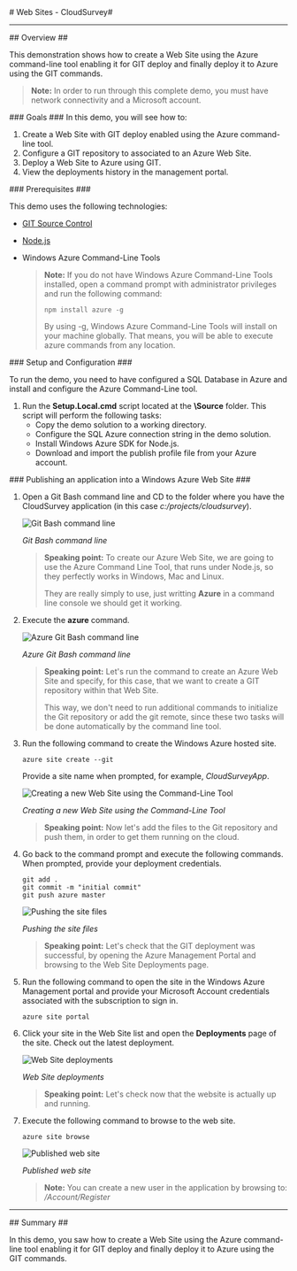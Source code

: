﻿<a name="title" />
# Web Sites - CloudSurvey#

---

<a name="Overview" />
## Overview ##

This demonstration shows how to create a Web Site using the Azure command-line tool enabling it for GIT deploy and finally deploy it to Azure using the GIT commands.

> **Note:** In order to run through this complete demo, you must have network connectivity and a Microsoft account.

<a id="goals" />
### Goals ###
In this demo, you will see how to:

1. Create a Web Site with GIT deploy enabled using the Azure command-line tool.
1. Configure a GIT repository to associated to an Azure Web Site.
1. Deploy a Web Site to Azure using GIT.
1. View the deployments history in the management portal.

<a name="prerequisites" />
### Prerequisites ###

This demo uses the following technologies:

- [GIT Source Control](http://git-scm.com/)
- [Node.js](http://nodejs.org/#download)
- Windows Azure Command-Line Tools

	> **Note:** If you do not have Windows Azure Command-Line Tools installed, open a command prompt with administrator privileges and run the following command:
	> 
	> `npm install azure -g`
	> 
	> By using -g, Windows Azure Command-Line Tools will install on your machine globally. That means, you will be able to execute azure commands from any location.

<a name="setup" />
### Setup and Configuration ###

To run the demo, you need to have configured a SQL Database in Azure and install and configure the Azure Command-Line tool.

1. Run the **Setup.Local.cmd** script located at the **\Source** folder. This script will perform the following tasks:
	* Copy the demo solution to a working directory.
	* Configure the SQL Azure connection string in the demo solution.
	* Install Windows Azure SDK for Node.js.
	* Download and import the publish profile file from your Azure account.

<a name="segment1" />
### Publishing an application into a Windows Azure Web Site ###

1. Open a Git Bash command line and CD to the folder where you have the CloudSurvey application (in this case *c:/projects/cloudsurvey*).

	![Git Bash command line](images/git-bash-command-line.png?raw=true "Git Bash command line")

	_Git Bash command line_

	> **Speaking point:**
	> To create our Azure Web Site, we are going to use the Azure Command Line Tool, that runs under Node.js, so they perfectly works in Windows, Mac and Linux.
	> 
	> They are really simply to use, just writting **Azure** in a command line console we should get it working.

1. Execute the **azure** command.

	![Azure Git Bash command line](images/azure-git-bash-command-line.png?raw=true "Azure Git Bash command line")

	_Azure Git Bash command line_

	> **Speaking point:**
	> Let's run the command to create an Azure Web Site and specify, for this case, that we want to create a GIT repository within that Web Site.
	>
	> This way, we don't need to run additional commands to initialize the Git repository or add the git remote, since these two tasks will be done automatically by the command line tool.

1. Run the following command to create the Windows Azure hosted site.

	```CommandPrompt
	azure site create --git
	```

	Provide a site name when prompted, for example, _CloudSurveyApp_.

	![Creating a new Web Site using the Command-Line Tool](images/new-web-site-cli.png?raw=true "Creating a new Web Site using the Command-Line Tool")

	_Creating a new Web Site using the Command-Line Tool_

	> **Speaking point:**
	> Now let's add the files to the Git repository and push them, in order to get them running on the cloud.

1. Go back to the command prompt and execute the following commands. When prompted, provide your deployment credentials.

	```CommandPrompt
	git add .
	git commit -m "initial commit"
	git push azure master
	```
	![Pushing the site files](images/push-site.png?raw=true "Pushing the site files")

	_Pushing the site files_

	> **Speaking point:**
	> Let's check that the GIT deployment was successful, by opening the Azure Management Portal and browsing to the Web Site Deployments page.

1. Run the following command to open the site in the Windows Azure Management portal and provide your Microsoft Account credentials associated with the subscription to sign in.

	```CommandPrompt
	azure site portal
	```

1. Click your site in the Web Site list and open the **Deployments** page of the site. Check out the latest deployment.

	![Web Site deployments](images/site-deployments.png?raw=true "Web Site deployments")

	_Web Site deployments_

	> **Speaking point:**
	> Let's check now that the website is actually up and running.

1. Execute the following command to browse to the web site.

	```CommandPrompt
	azure site browse
	```

	![Published web site](images/website-working-cli.png?raw=true "Published web site")

	_Published web site_

	> **Note:**
	> You can create a new user in the application by browsing to: _/Account/Register_

---

<a name="summary" />
## Summary ##

In this demo, you saw how to create a Web Site using the Azure command-line tool enabling it for GIT deploy and finally deploy it to Azure using the GIT commands.